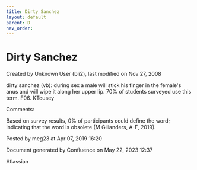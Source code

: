 ```yaml
---
title: Dirty Sanchez
layout: default
parent: D
nav_order:
---
```


# Dirty Sanchez

Created by  Unknown User (bli2), last modified on Nov 27, 2008

dirty sanchez (vb): during sex a male will stick his finger in the female's anus and will wipe it along her upper lip. 70% of students surveyed use this term. F06. KTousey

Comments:

Based on survey results, 0% of participants could define the word; indicating that the word is obsolete (M Gillanders, A-F, 2019).

Posted by meg23 at Apr 07, 2019 16:20

Document generated by Confluence on May 22, 2023 12:37

Atlassian
